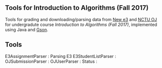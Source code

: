 ## Tools for Introduction to Algorithms (Fall 2017)
Tools for grading and downloading/parsing data from [New e3](https://e3.nctu.edu.tw/) and [NCTU OJ](https://oj.nctu.edu.tw/groups/) for undergradute course *Introduction to Algorithms (Fall 2017)*, implemented using Java and [Gson](https://github.com/google/gson).

## Tools
E3AssignmentParser : Parsing E3
E3StudentListParser : 
OJSubmissionParser : 
OJUserParser : 
Status : 
